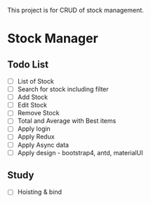 This project is for CRUD of stock management.

# Stock Manager

## Todo List

- [ ] List of Stock
- [ ] Search for stock including filter
- [ ] Add Stock
- [ ] Edit Stock
- [ ] Remove Stock
- [ ] Total and Average with Best items
- [ ] Apply login
- [ ] Apply Redux
- [ ] Apply Async data
- [ ] Apply design - bootstrap4, antd, materialUI

## Study

- [ ] Hoisting & bind
